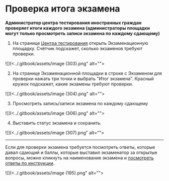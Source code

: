 # Проверка итога экзамена

**Администратор центра тестирования иностранных граждан проверяет итоги каждого экзамена (администраторы площадки могут только просмотреть записи экзамена по каждому сдающему)**

1. На странице [Центра тестирования](https://www.odin.study/ru/Division/Info/2924) открыть Экзаменационную площадку. Счётчик подскажет, сколько экзаменов требуют проверки.

![](<../.gitbook/assets/image (303).png" alt=""><figcaption></figcaption></figure>

2. На странице Экзаменационной площадки в строке с Экзаменом для проверки нажать три точки и выбрать "Итог экзамена". Красный кружок подскажет, какие экзамены требуют проверки.

![](<../.gitbook/assets/image (304).png" alt=""><figcaption></figcaption></figure>

3. Просмотреть запись/записи экзамена по каждому сдающему

![](<../.gitbook/assets/image (306).png" alt=""><figcaption></figcaption></figure>

4. Выставить статус экзамена и сохранить.

![](<../.gitbook/assets/image (307).png" alt=""><figcaption></figcaption></figure>

***

Если для проверки экзамена требуется посмотреть ответы, которые давал сдающий и баллы, которые выставил экзаменатор за открытые вопросы, можно кликнуть на наименование экзамена и [посмотреть ответы по инструкции](proverka-otkrytykh-voprosov-v-testirovanii.md#otkryt-so-stranica-ekzamena).

![](<../.gitbook/assets/image (195).png" alt=""><figcaption></figcaption></figure>
